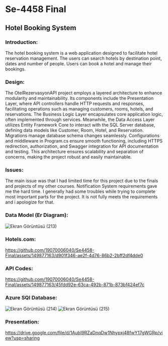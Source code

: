 # Se-4458 Final
## Hotel Booking System

### Introduction:
The hotel booking system is a web application designed to facilitate hotel reservation management. The users can search hotels by destination point, dates and number of people. Users can book a hotel and manage their
bookings.

### Design:
The OtelRezervasyonAPI project employs a layered architecture to enhance modularity and maintainability. Its components include the Presentation Layer, where API controllers handle HTTP requests and responses, 
facilitating operations such as managing customers, rooms, hotels, and reservations. The Business Logic Layer encapsulates core application logic, often implemented through services. Meanwhile, the Data Access Layer 
utilizes Entity Framework Core to interact with the SQL Server database, defining data models like Customer, Room, Hotel, and Reservation. Migrations manage database schema changes seamlessly. Configurations and 
middleware in Program.cs ensure smooth functioning, including HTTPS redirection, authorization, and Swagger integration for API documentation and testing. This architecture ensures scalability and separation of concerns, 
making the project robust and easily maintainable.

### Issues:
The main issue was that I had limited time for this project due to the finals and projects of my other courses.
Notification System requirements gave me the hard time.
I generally had some troubles while trying to complete most important parts for the project. It is not fully meets the requirements and i apologize for that.

### Data Model (Er Diagram):
![Ekran Görüntüsü (213)](https://github.com/19070006040/Se4458-Final/assets/149877163/5d155c05-4964-4161-be5a-1c584b57a456)

### Hotels.com:
https://github.com/19070006040/Se4458-Final/assets/149877163/d901f346-ae2f-4d76-86b2-2bff2df4dde0

### API Codes:
https://github.com/19070006040/Se4458-Final/assets/149877163/45fdd92e-63ca-492b-871b-873bf424ef7c

### Azure SQl Database:
![Ekran Görüntüsü (214)](https://github.com/19070006040/Se4458-Final/assets/149877163/60cab549-6644-405c-8cac-9d4e04f73df3)
![Ekran Görüntüsü (215)](https://github.com/19070006040/Se4458-Final/assets/149877163/16f6e67e-5f67-48f3-b0ab-c9a4a9d4f9a5)

### Presentation:
https://drive.google.com/file/d/1AubI9RZaDnqDw1Nhypxj48fwY17gWGRp/view?usp=sharing



